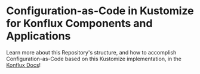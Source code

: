 # Configuration-as-Code in Kustomize for Konflux Components and Applications

Learn more about this Repository's structure, and how to accomplish Configuration-as-Code based on this Kustomize implementation, in the [Konflux Docs](https://redhat-appstudio.github.io/docs.appstudio.io/Documentation/main/how-to-guides/configuration-as-code/proc_configuration_as_code/)!